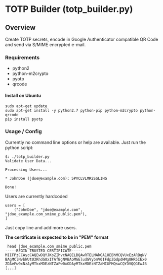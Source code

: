 # TOTP Builder (totp_builder.py)

## Overview

Create TOTP secrets, encode in Google Authenticator compatible QR Code and send
via S/MIME encrypted e-mail.

### Requirements

* python2
* python-m2crypto
* pyotp
* qrcode

#### Install on Ubuntu

```
sudo apt-get update
sudo apt-get install -y python2.7 python-pip python-m2crypto python-qrcode
pip install pyotp
```

### Usage / Config

Currently no command line options or help are available. Just run the python script:

```
$: ./totp_builder.py
Validate User Data...

Processing Users...

* JohnDoe (jdoe@example.com): 5PVCLVLMR2SSLIHG

Done!
```


Users are currently hardcoded

```
users = [
    ("JohnDoe", "jdoe@example.com", "jdoe_example.com_smime_public.pem"),
]
```

Just copy line and add more users.

**The certificate is expected to be in "PEM" format**

```
 head jdoe_example.com_smime_public.pem
-----BEGIN TRUSTED CERTIFICATE-----
MIIFPzCCAycCAQEwDQYJKoZIhvcNAQELBQAwRTELMAkGA1UEBhMCQVUxEzARBgNV
BAgMClNvbWUtU3RhdGUxITAfBgNVBAoMGEludGVybmV0IFdpZGdpdHMgUHR5IEx0
ZDAeFw0xNzAyMTkxMDEzNTZaFw0xODAyMTkxMDEzNTZaMIGFMQswCQYDVQQGEwJB
[...]
```
